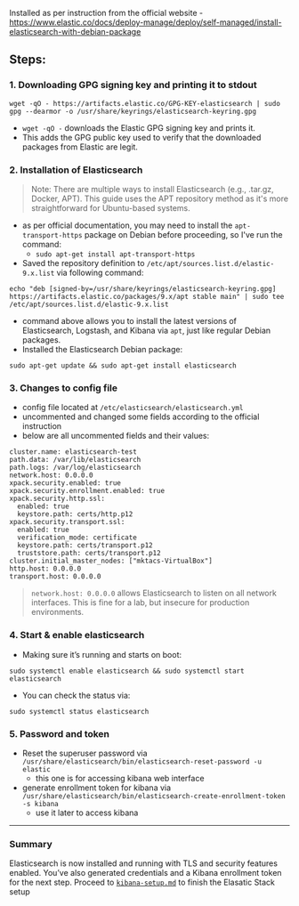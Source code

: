 Installed as per instruction from the official website - https://www.elastic.co/docs/deploy-manage/deploy/self-managed/install-elasticsearch-with-debian-package
## Steps: 
### 1. Downloading GPG signing key and printing it to stdout
```
wget -qO - https://artifacts.elastic.co/GPG-KEY-elasticsearch | sudo gpg --dearmor -o /usr/share/keyrings/elasticsearch-keyring.gpg
```
- `wget -qO -` downloads the Elastic GPG signing key and prints it.
- This adds the GPG public key used to verify that the downloaded packages from Elastic are legit.
### 2. Installation of Elasticsearch
> Note: There are multiple ways to install Elasticsearch (e.g., .tar.gz, Docker, APT). This guide uses the APT repository method as it's more straightforward for Ubuntu-based systems.
- as per official documentation, you may need to install the `apt-transport-https` package on Debian before proceeding, so I've run the command:
	- `sudo apt-get install apt-transport-https`
- Saved the repository definition to `/etc/apt/sources.list.d/elastic-9.x.list` via following command:
```
echo "deb [signed-by=/usr/share/keyrings/elasticsearch-keyring.gpg] https://artifacts.elastic.co/packages/9.x/apt stable main" | sudo tee /etc/apt/sources.list.d/elastic-9.x.list
```
- command above allows you to install the latest versions of Elasticsearch, Logstash, and Kibana via `apt`, just like regular Debian packages.
- Installed the Elasticsearch Debian package:
```
sudo apt-get update && sudo apt-get install elasticsearch
```
### 3. Changes to config file
- config file located at `/etc/elasticsearch/elasticsearch.yml`
- uncommented and changed some fields according to the official instruction
- below are all uncommented fields and their values:
```
cluster.name: elasticsearch-test
path.data: /var/lib/elasticsearch
path.logs: /var/log/elasticsearch
network.host: 0.0.0.0
xpack.security.enabled: true
xpack.security.enrollment.enabled: true
xpack.security.http.ssl:
  enabled: true
  keystore.path: certs/http.p12
xpack.security.transport.ssl:
  enabled: true
  verification_mode: certificate
  keystore.path: certs/transport.p12
  truststore.path: certs/transport.p12
cluster.initial_master_nodes: ["mktacs-VirtualBox"]
http.host: 0.0.0.0
transport.host: 0.0.0.0
```
> `network.host: 0.0.0.0` allows Elasticsearch to listen on all network interfaces. This is fine for a lab, but insecure for production environments.
### 4. Start & enable elasticsearch
- Making sure it’s running and starts on boot:
```
sudo systemctl enable elasticsearch && sudo systemctl start elasticsearch
```
- You can check the status via: 
```
sudo systemctl status elasticsearch
```
### 5. Password and token
- Reset the superuser password via `/usr/share/elasticsearch/bin/elasticsearch-reset-password -u elastic`
  - this one is for accessing kibana web interface
- generate enrollment token for kibana via `/usr/share/elasticsearch/bin/elasticsearch-create-enrollment-token -s kibana`
  - use it later to access kibana
 
---
### Summary
Elasticsearch is now installed and running with TLS and security features enabled. You’ve also generated credentials and a Kibana enrollment token for the next step.
Proceed to [`kibana-setup.md`](./server-setup-notes/kibana-setup.md) to finish the Elasatic Stack setup
